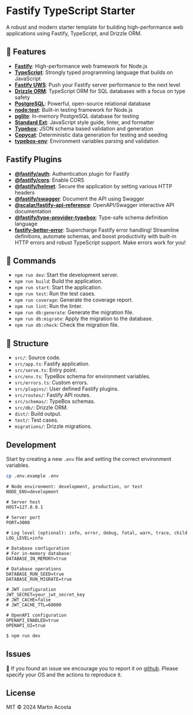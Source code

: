 # Fastify TypeScript Starter

A robust and modern starter template for building high-performance web applications using Fastify, TypeScript, and Drizzle ORM.

## 🚀 Features

- **[Fastify](https://www.fastify.io/)**: High-performance web framework for Node.js
- **[TypeScript](https://www.typescriptlang.org/)**: Strongly typed programming language that builds on JavaScript
- **[Fastify UWS](https://github.com/geut/fastify-uws)**: Push your Fastify server performance to the next level
- **[Drizzle ORM](https://github.com/drizzle-team/drizzle-orm)**: TypeScript ORM for SQL databases with a focus on type safety
- **[PostgreSQL](https://www.postgresql.org/)**: Powerful, open-source relational database
- **[node:test](https://nodejs.org/api/test.html)**: Built-in testing framework for Node.js
- **[pglite](https://github.com/electric-sql/pglite)**: In-memory PostgreSQL database for testing
- **[Standard Ext](https://github.com/tinchoz49/eslint-config-standard-ext)**: JavaScript style guide, linter, and formatter
- **[Typebox](https://github.com/sinclair/typebox)**: JSON schema based validation and generation
- **[Copycat](https://github.com/snaplet/copycat)**: Deterministic data generation for testing and seeding
- **[typebox-env](https://github.com/lucasvieirasilva/typebox-env)**: Environment variables parsing and validation

## Fastify Plugins

- **[@fastify/auth](https://github.com/fastify/fastify-auth)**: Authentication plugin for Fastify
- **[@fastify/cors](https://github.com/fastify/fastify-cors)**: Enable CORS
- **[@fastify/helmet](https://github.com/fastify/fastify-helmet)**: Secure the application by setting various HTTP headers
- **[@fastify/swagger](https://github.com/fastify/fastify-swagger)**: Document the API using Swagger
- **[@scalar/fastify-api-reference](https://github.com/scalar/scalar/tree/main/packages/fastify-api-reference)**: OpenAPI/Swagger interactive API documentation
- **[@fastify/type-provider-typebox](https://github.com/fastify/fastify-type-provider-typebox)**: Type-safe schema definition language
- **[fastify-better-error](https://github.com/tinchoz49/fastify-better-error)**: Supercharge Fastify error handling! Streamline definitions, automate schemas, and boost productivity with built-in HTTP errors and robust TypeScript support. Make errors work for you!

## 🧰 Commands

- `npm run dev`: Start the development server.
- `npm run build`: Build the application.
- `npm run start`: Start the application.
- `npm run test`: Run the test cases.
- `npm run coverage`: Generate the coverage report.
- `npm run lint`: Run the linter.
- `npm run db:generate`: Generate the migration file.
- `npm run db:migrate`: Apply the migration to the database.
- `npm run db:check`: Check the migration file.

## 📁 Structure

- `src/`: Source code.
- `src/app.ts`: Fastify application.
- `src/serve.ts`: Entry point.
- `src/env.ts`: TypeBox schema for environment variables.
- `src/errors.ts`: Custom errors.
- `src/plugins/`: User defined Fastify plugins.
- `src/routes/`: Fastify API routes.
- `src/schemas/`: TypeBox schemas.
- `src/db/`: Drizzle ORM.
- `dist/`: Build output.
- `test/`: Test cases.
- `migrations/`: Drizzle migrations.

## Development

Start by creating a new `.env` file and setting the correct environment variables.

```bash
cp .env.example .env
```

```dotenv
# Node environment: development, production, or test
NODE_ENV=development

# Server host
HOST=127.0.0.1

# Server port
PORT=3000

# Log level (optional): info, error, debug, fatal, warn, trace, child
LOG_LEVEL=info

# Database configuration
# For in-memory database:
DATABASE_IN_MEMORY=true

# Database operations
DATABASE_RUN_SEED=true
DATABASE_RUN_MIGRATE=true

# JWT configuration
JWT_SECRET=your_jwt_secret_key
# JWT_CACHE=false
# JWT_CACHE_TTL=60000

# OpenAPI configuration
OPENAPI_ENABLED=true
OPENAPI_UI=true
```

```bash
$ npm run dev
```

## Issues

:bug: If you found an issue we encourage you to report it on [github](https://github.com/tinchoz49/typebox-env/issues). Please specify your OS and the actions to reproduce it.

## License

MIT © 2024 Martin Acosta
